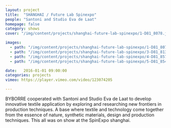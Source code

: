 ```yaml
---
layout: project
title:  "SHANGHAI / Future Lab Spinexpo"
people: "Santoni and Studio Eva de Laat"
homepage: false
category: shows
cover: "/img/content/projects/shanghai-future-lab-spinexpo/1-D81_8078.jpg"

images:
  - path: "/img/content/projects/shanghai-future-lab-spinexpo/1-D81_8078.jpg"
  - path: "/img/content/projects/shanghai-future-lab-spinexpo/3-D81_8132.jpg"
  - path: "/img/content/projects/shanghai-future-lab-spinexpo/4-D81_8572.jpg"
  - path: "/img/content/projects/shanghai-future-lab-spinexpo/5-D81_8540.jpg"

date:   2016-01-01 09:00:00
categories: projects
vimeo: https://player.vimeo.com/video/123074205

---
```


BYBORRE cooperated with Santoni and Studio Eva de Laat to develop innovative textile application by exploring and
researching new frontiers in production techniques. A base where textile and technology come together from the essence
of nature, synthetic materials, design and production techniques. This all was on show at the SpinExpo shanghai.

